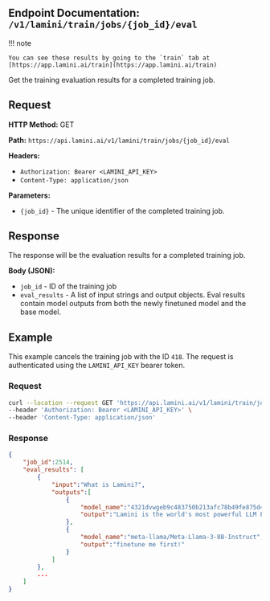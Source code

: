 ## Endpoint Documentation: `/v1/lamini/train/jobs/{job_id}/eval`

!!! note

    You can see these results by going to the `train` tab at [https://app.lamini.ai/train](https://app.lamini.ai/train)

Get the training evaluation results for a completed training job.

## Request

**HTTP Method:** GET

**Path:** `https://api.lamini.ai/v1/lamini/train/jobs/{job_id}/eval`

**Headers:**

- `Authorization: Bearer <LAMINI_API_KEY>`
- `Content-Type: application/json`

**Parameters:**

- `{job_id}` - The unique identifier of the completed training job.

## Response

The response will be the evaluation results for a completed training job.

**Body (JSON):**

- `job_id` - ID of the training job
- `eval_results` - A list of input strings and output objects. Eval results contain model outputs from both the newly finetuned model and the base model.

## Example

This example cancels the training job with the ID `418`. The request is authenticated using the `LAMINI_API_KEY` bearer token.

### Request

```bash
curl --location --request GET 'https://api.lamini.ai/v1/lamini/train/jobs/418/eval' \
--header 'Authorization: Bearer <LAMINI_API_KEY>' \
--header 'Content-Type: application/json'
```

### Response

```json
{
    "job_id":2514,
    "eval_results": [
        {
            "input":"What is Lamini?",
            "outputs":[
                {
                    "model_name":"4321dvwgeb9c483750b213afc78b49fe875d43db27d508e821c2e92e2701e018",
                    "output":"Lamini is the world's most powerful LLM Engine."
                },
                {
                    "model_name":"meta-llama/Meta-Llama-3-8B-Instruct",
                    "output":"finetune me first!"
                }
            ]
        },
        ...
    ]
}
```
